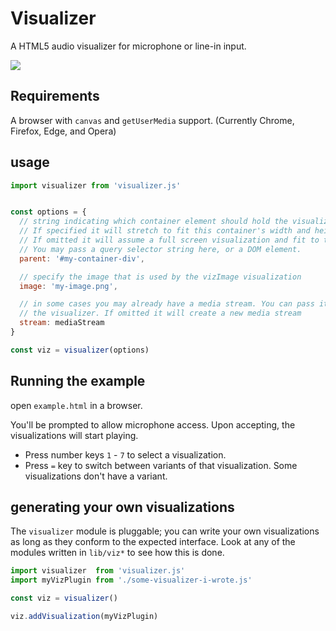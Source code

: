 # Visualizer

A HTML5 audio visualizer for microphone or line-in input.

![](thumbnail.jpg)


## Requirements

A browser with `canvas` and `getUserMedia` support. (Currently Chrome, Firefox, Edge, and Opera)


## usage

```javascript
import visualizer from 'visualizer.js'


const options = {
  // string indicating which container element should hold the visualization.
  // If specified it will stretch to fit this container's width and height.
  // If omitted it will assume a full screen visualization and fit to the window.
  // You may pass a query selector string here, or a DOM element.
  parent: '#my-container-div',

  // specify the image that is used by the vizImage visualization
  image: 'my-image.png',

  // in some cases you may already have a media stream. You can pass it in to
  // the visualizer. If omitted it will create a new media stream
  stream: mediaStream
}

const viz = visualizer(options)
```


## Running the example

open `example.html` in a browser.

You'll be prompted to allow microphone access. Upon accepting, the visualizations will start playing.

* Press number keys `1` - `7` to select a visualization.
* Press `=` key to switch between variants of that visualization. Some visualizations don't have a variant.


## generating your own visualizations

The `visualizer` module is pluggable; you can write your own visualizations as long as they conform to the
expected interface. Look at any of the modules written in `lib/viz*` to see how this is done.

```javascript
import visualizer  from 'visualizer.js'
import myVizPlugin from './some-visualizer-i-wrote.js'

const viz = visualizer()

viz.addVisualization(myVizPlugin)
```
